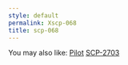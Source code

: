 ```yaml
---
style: default
permalink: Xscp-068
title: scp-068
---
```

You may also like:
[Pilot](http://scp-wiki.net/pilot)
[SCP-2703](http://scp-wiki.net/scp-2703)